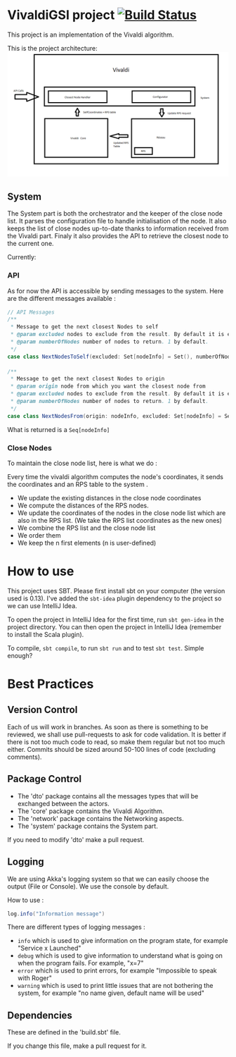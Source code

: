 VivaldiGSI project [![Build Status](https://travis-ci.org/BeyondTheClouds/VivaldiGSI.png?branch=master)](https://travis-ci.org/BeyondTheClouds/VivaldiGSI)
===========================

This project is an implementation of the Vivaldi algorithm.

This is the project architecture:
![VivaldiGSI Architecture](/reports/VivaldiArchitecture.png "Architecture")

System
------
The System part is both the orchestrator and the keeper of the close node list. It  parses the configuration file to handle initialisation of the node. It also keeps the list of close nodes up-to-date thanks to information received from the Vivaldi part. Finaly it also provides the API to retrieve the closest node to the current one.

Currently:
### API
As for now the API is accessible by sending messages to the system.
Here are the different messages available :

```scala
// API Messages
/**
 * Message to get the next closest Nodes to self
 * @param excluded nodes to exclude from the result. By default it is empty.
 * @param numberOfNodes number of nodes to return. 1 by default.
 */
case class NextNodesToSelf(excluded: Set[nodeInfo] = Set(), numberOfNodes: Int = 1)

/**
 * Message to get the next closest Nodes to origin
 * @param origin node from which you want the closest node from
 * @param excluded nodes to exclude from the result. By default it is empty.
 * @param numberOfNodes number of nodes to return. 1 by default.
 */
case class NextNodesFrom(origin: nodeInfo, excluded: Set[nodeInfo] = Set(), numberOfNodes: Int = 1)
```

What is returned is a `Seq[nodeInfo]`

### Close Nodes
To maintain the close node list, here is what we do :

Every time the vivaldi algorithm computes the node's coordinates, it sends the coordinates and an RPS table to the system .
* We update the existing distances in the close node coordinates
* We compute the distances of the RPS nodes.
* We update the coordinates of the nodes in the close node list which are also in the RPS list. (We take the RPS list coordinates as the new ones)
* We combine the RPS list and the close node list
* We order them
* We keep the n first elements (n is user-defined)



How to use
==========
This project uses SBT. Please first install sbt on your computer (the version used is 0.13). I've added the `sbt-idea` plugin dependency to the project so we can use IntelliJ Idea.

To open the project in IntelliJ Idea for the first time, run `sbt gen-idea` in the project directory. You can then open the project in IntelliJ Idea (remember to install the Scala plugin).

To compile, `sbt compile`, to run `sbt run` and to test `sbt test`. Simple enough?

Best Practices
================

Version Control
------------------
Each of us will work in branches. As soon as there is something to be reviewed, we shall use pull-requests to ask for code validation. It is better if there is not too much code to read, so make them regular but not too much either.
Commits should be sized around 50-100 lines of code (excluding comments).

Package Control
--------------------
* The 'dto' package contains  all the messages types that will be exchanged between the actors.
* The 'core' package contains the Vivaldi Algorithm.
* The 'network' package contains the Networking aspects.
* The 'system' package contains the System part.

If you need to modify 'dto' make a pull request.

Logging
-------
We are using Akka's logging system so that we can easily choose the output (File or Console). We use the console by default.

How to use :

```scala
log.info("Information message")
```

There are different types of logging messages :
* `info` which is used to give information on the program state, for example "Service x Launched"
* `debug` which is used to give information to understand what is going on when the program fails. For example, "x=7"
* `error` which is used to print errors, for example "Impossible to speak with Roger"
* `warning` which is used to print little issues that are not bothering the system, for example "no name given, default name will be used"

Dependencies
-----------
These are defined in the 'build.sbt' file.

If you change this file, make a pull request for it.
